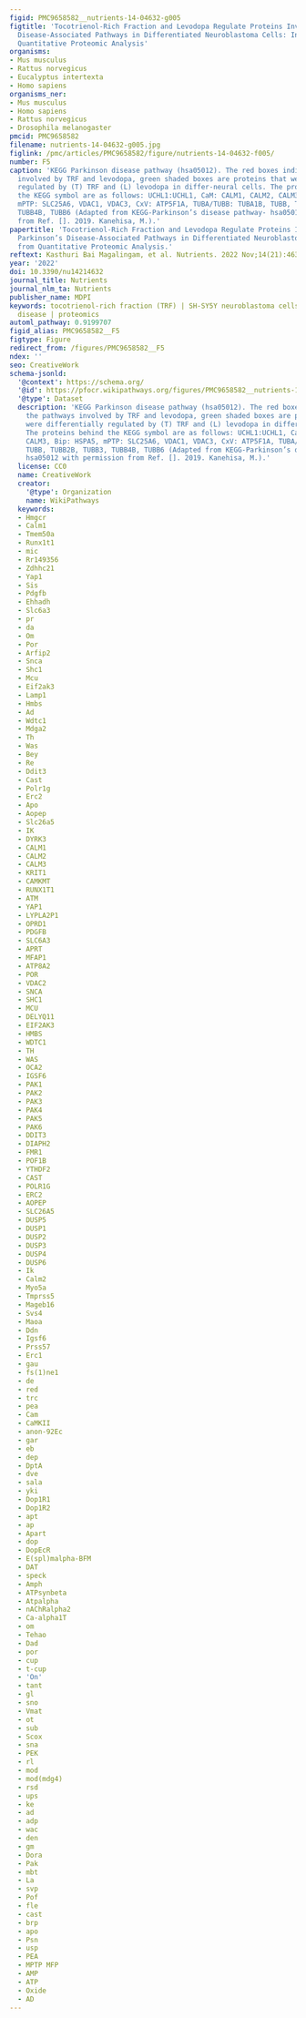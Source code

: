 ```yaml
---
figid: PMC9658582__nutrients-14-04632-g005
figtitle: 'Tocotrienol-Rich Fraction and Levodopa Regulate Proteins Involved in Parkinson’s
  Disease-Associated Pathways in Differentiated Neuroblastoma Cells: Insights from
  Quantitative Proteomic Analysis'
organisms:
- Mus musculus
- Rattus norvegicus
- Eucalyptus intertexta
- Homo sapiens
organisms_ner:
- Mus musculus
- Homo sapiens
- Rattus norvegicus
- Drosophila melanogaster
pmcid: PMC9658582
filename: nutrients-14-04632-g005.jpg
figlink: /pmc/articles/PMC9658582/figure/nutrients-14-04632-f005/
number: F5
caption: 'KEGG Parkinson disease pathway (hsa05012). The red boxes indicate the pathways
  involved by TRF and levodopa, green shaded boxes are proteins that were differentially
  regulated by (T) TRF and (L) levodopa in differ-neural cells. The proteins behind
  the KEGG symbol are as follows: UCHL1:UCHL1, CaM: CALM1, CALM2, CALM3, Bip: HSPA5,
  mPTP: SLC25A6, VDAC1, VDAC3, CxV: ATP5F1A, TUBA/TUBB: TUBA1B, TUBB, TUBB2B, TUBB3,
  TUBB4B, TUBB6 (Adapted from KEGG-Parkinson’s disease pathway- hsa05012 with permission
  from Ref. []. 2019. Kanehisa, M.).'
papertitle: 'Tocotrienol-Rich Fraction and Levodopa Regulate Proteins Involved in
  Parkinson’s Disease-Associated Pathways in Differentiated Neuroblastoma Cells: Insights
  from Quantitative Proteomic Analysis.'
reftext: Kasthuri Bai Magalingam, et al. Nutrients. 2022 Nov;14(21):4632.
year: '2022'
doi: 10.3390/nu14214632
journal_title: Nutrients
journal_nlm_ta: Nutrients
publisher_name: MDPI
keywords: tocotrienol-rich fraction (TRF) | SH-SY5Y neuroblastoma cells | Parkinson’s
  disease | proteomics
automl_pathway: 0.9199707
figid_alias: PMC9658582__F5
figtype: Figure
redirect_from: /figures/PMC9658582__F5
ndex: ''
seo: CreativeWork
schema-jsonld:
  '@context': https://schema.org/
  '@id': https://pfocr.wikipathways.org/figures/PMC9658582__nutrients-14-04632-g005.html
  '@type': Dataset
  description: 'KEGG Parkinson disease pathway (hsa05012). The red boxes indicate
    the pathways involved by TRF and levodopa, green shaded boxes are proteins that
    were differentially regulated by (T) TRF and (L) levodopa in differ-neural cells.
    The proteins behind the KEGG symbol are as follows: UCHL1:UCHL1, CaM: CALM1, CALM2,
    CALM3, Bip: HSPA5, mPTP: SLC25A6, VDAC1, VDAC3, CxV: ATP5F1A, TUBA/TUBB: TUBA1B,
    TUBB, TUBB2B, TUBB3, TUBB4B, TUBB6 (Adapted from KEGG-Parkinson’s disease pathway-
    hsa05012 with permission from Ref. []. 2019. Kanehisa, M.).'
  license: CC0
  name: CreativeWork
  creator:
    '@type': Organization
    name: WikiPathways
  keywords:
  - Hmgcr
  - Calm1
  - Tmem50a
  - Runx1t1
  - mic
  - Rr149356
  - Zdhhc21
  - Yap1
  - Sis
  - Pdgfb
  - Ehhadh
  - Slc6a3
  - pr
  - da
  - Om
  - Por
  - Arfip2
  - Snca
  - Shc1
  - Mcu
  - Eif2ak3
  - Lamp1
  - Hmbs
  - Ad
  - Wdtc1
  - Mdga2
  - Th
  - Was
  - Bey
  - Re
  - Ddit3
  - Cast
  - Polr1g
  - Erc2
  - Apo
  - Aopep
  - Slc26a5
  - IK
  - DYRK3
  - CALM1
  - CALM2
  - CALM3
  - KRIT1
  - CAMKMT
  - RUNX1T1
  - ATM
  - YAP1
  - LYPLA2P1
  - OPRD1
  - PDGFB
  - SLC6A3
  - APRT
  - MFAP1
  - ATP8A2
  - POR
  - VDAC2
  - SNCA
  - SHC1
  - MCU
  - DELYQ11
  - EIF2AK3
  - HMBS
  - WDTC1
  - TH
  - WAS
  - OCA2
  - IGSF6
  - PAK1
  - PAK2
  - PAK3
  - PAK4
  - PAK5
  - PAK6
  - DDIT3
  - DIAPH2
  - FMR1
  - POF1B
  - YTHDF2
  - CAST
  - POLR1G
  - ERC2
  - AOPEP
  - SLC26A5
  - DUSP5
  - DUSP1
  - DUSP2
  - DUSP3
  - DUSP4
  - DUSP6
  - Ik
  - Calm2
  - Myo5a
  - Tmprss5
  - Mageb16
  - Svs4
  - Maoa
  - Ddn
  - Igsf6
  - Prss57
  - Erc1
  - gau
  - fs(1)ne1
  - de
  - red
  - trc
  - pea
  - Cam
  - CaMKII
  - anon-92Ec
  - gar
  - eb
  - dep
  - DptA
  - dve
  - sala
  - yki
  - Dop1R1
  - Dop1R2
  - apt
  - ap
  - Apart
  - dop
  - DopEcR
  - E(spl)malpha-BFM
  - DAT
  - speck
  - Amph
  - ATPsynbeta
  - Atpalpha
  - nAChRalpha2
  - Ca-alpha1T
  - om
  - Tehao
  - Dad
  - por
  - cup
  - t-cup
  - 'On'
  - tant
  - gl
  - sno
  - Vmat
  - ot
  - sub
  - Scox
  - sna
  - PEK
  - rl
  - mod
  - mod(mdg4)
  - rsd
  - ups
  - ke
  - ad
  - adp
  - wac
  - den
  - gm
  - Dora
  - Pak
  - mbt
  - La
  - svp
  - Pof
  - fle
  - cast
  - brp
  - apo
  - Psn
  - usp
  - PEA
  - MPTP MFP
  - AMP
  - ATP
  - Oxide
  - AD
---
```

